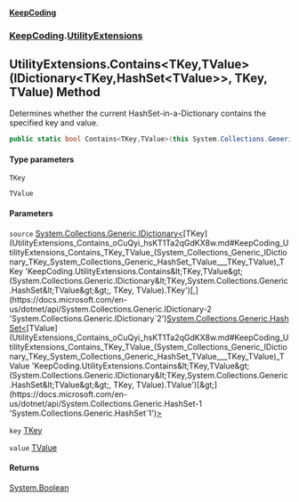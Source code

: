 #### [KeepCoding](index.md 'index')
### [KeepCoding](KeepCoding.md 'KeepCoding').[UtilityExtensions](UtilityExtensions.md 'KeepCoding.UtilityExtensions')
## UtilityExtensions.Contains&lt;TKey,TValue&gt;(IDictionary&lt;TKey,HashSet&lt;TValue&gt;&gt;, TKey, TValue) Method
Determines whether the current HashSet-in-a-Dictionary contains the specified key and value.
```csharp
public static bool Contains<TKey,TValue>(this System.Collections.Generic.IDictionary<TKey,System.Collections.Generic.HashSet<TValue>> source, TKey key, TValue value);
```
#### Type parameters
<a name='KeepCoding_UtilityExtensions_Contains_TKey_TValue_(System_Collections_Generic_IDictionary_TKey_System_Collections_Generic_HashSet_TValue___TKey_TValue)_TKey'></a>
`TKey`  
  
<a name='KeepCoding_UtilityExtensions_Contains_TKey_TValue_(System_Collections_Generic_IDictionary_TKey_System_Collections_Generic_HashSet_TValue___TKey_TValue)_TValue'></a>
`TValue`  
  
#### Parameters
<a name='KeepCoding_UtilityExtensions_Contains_TKey_TValue_(System_Collections_Generic_IDictionary_TKey_System_Collections_Generic_HashSet_TValue___TKey_TValue)_source'></a>
`source` [System.Collections.Generic.IDictionary&lt;](https://docs.microsoft.com/en-us/dotnet/api/System.Collections.Generic.IDictionary-2 'System.Collections.Generic.IDictionary`2')[TKey](UtilityExtensions_Contains_oCuQyi_hsKT1Ta2qGdKX8w.md#KeepCoding_UtilityExtensions_Contains_TKey_TValue_(System_Collections_Generic_IDictionary_TKey_System_Collections_Generic_HashSet_TValue___TKey_TValue)_TKey 'KeepCoding.UtilityExtensions.Contains&lt;TKey,TValue&gt;(System.Collections.Generic.IDictionary&lt;TKey,System.Collections.Generic.HashSet&lt;TValue&gt;&gt;, TKey, TValue).TKey')[,](https://docs.microsoft.com/en-us/dotnet/api/System.Collections.Generic.IDictionary-2 'System.Collections.Generic.IDictionary`2')[System.Collections.Generic.HashSet&lt;](https://docs.microsoft.com/en-us/dotnet/api/System.Collections.Generic.HashSet-1 'System.Collections.Generic.HashSet`1')[TValue](UtilityExtensions_Contains_oCuQyi_hsKT1Ta2qGdKX8w.md#KeepCoding_UtilityExtensions_Contains_TKey_TValue_(System_Collections_Generic_IDictionary_TKey_System_Collections_Generic_HashSet_TValue___TKey_TValue)_TValue 'KeepCoding.UtilityExtensions.Contains&lt;TKey,TValue&gt;(System.Collections.Generic.IDictionary&lt;TKey,System.Collections.Generic.HashSet&lt;TValue&gt;&gt;, TKey, TValue).TValue')[&gt;](https://docs.microsoft.com/en-us/dotnet/api/System.Collections.Generic.HashSet-1 'System.Collections.Generic.HashSet`1')[&gt;](https://docs.microsoft.com/en-us/dotnet/api/System.Collections.Generic.IDictionary-2 'System.Collections.Generic.IDictionary`2')  
  
<a name='KeepCoding_UtilityExtensions_Contains_TKey_TValue_(System_Collections_Generic_IDictionary_TKey_System_Collections_Generic_HashSet_TValue___TKey_TValue)_key'></a>
`key` [TKey](UtilityExtensions_Contains_oCuQyi_hsKT1Ta2qGdKX8w.md#KeepCoding_UtilityExtensions_Contains_TKey_TValue_(System_Collections_Generic_IDictionary_TKey_System_Collections_Generic_HashSet_TValue___TKey_TValue)_TKey 'KeepCoding.UtilityExtensions.Contains&lt;TKey,TValue&gt;(System.Collections.Generic.IDictionary&lt;TKey,System.Collections.Generic.HashSet&lt;TValue&gt;&gt;, TKey, TValue).TKey')  
  
<a name='KeepCoding_UtilityExtensions_Contains_TKey_TValue_(System_Collections_Generic_IDictionary_TKey_System_Collections_Generic_HashSet_TValue___TKey_TValue)_value'></a>
`value` [TValue](UtilityExtensions_Contains_oCuQyi_hsKT1Ta2qGdKX8w.md#KeepCoding_UtilityExtensions_Contains_TKey_TValue_(System_Collections_Generic_IDictionary_TKey_System_Collections_Generic_HashSet_TValue___TKey_TValue)_TValue 'KeepCoding.UtilityExtensions.Contains&lt;TKey,TValue&gt;(System.Collections.Generic.IDictionary&lt;TKey,System.Collections.Generic.HashSet&lt;TValue&gt;&gt;, TKey, TValue).TValue')  
  
#### Returns
[System.Boolean](https://docs.microsoft.com/en-us/dotnet/api/System.Boolean 'System.Boolean')  
